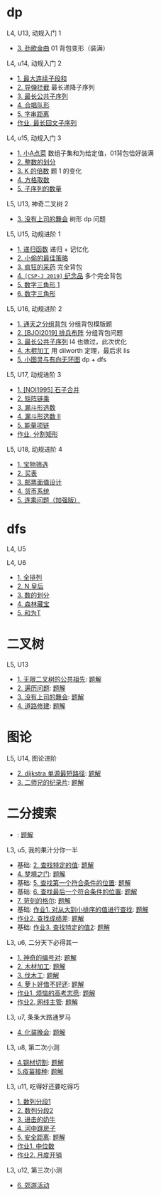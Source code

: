 

# dp

L4, U13, 动规入门 1
* [3. 劲歌金曲](../dp/背包-1-01背包问题-装满-劲歌金曲.md) 01 背包变形（装满）

L4, u14, 动规入门 2
* [1. 最大连续子段和](../dp/dp-01-最大连续子段和-L4-u14-ex1-leet-53-多种方法.md)
* [2. 导弹拦截](../dp/dp-03-lis-最长递增子序列-01-综述.md) 最长递降子序列
* [3. 最长公共子序列](../dp/dp-02-lcs-01-最长公共子序列-综述.md)
* [4. 合唱队形](../dp/dp-03-lis-最长递增子序列-03-合唱队形-l4-u14-ex4.md)
* [5. 字串距离]()
* [作业. 最长回文子序列](../dp/dp-05-最长回文子序列-L4-u14-hw1.md)

L4, u15, 动规入门 3
* [1. 小A点菜](../dp/dp-11-子集和-某给定值-01背包装满-l4-u15-ex1.md) 数组子集和为给定值，01背包恰好装满
* [2. 整数的划分](../dp/dp-12-整数N划分成K个数之和-l4-u15-ex2.md)
* [3. K 的倍数](../dp/dp-11-子集和-某给定值的倍数-l4-u15-ex3.md) 题 1 的变化
* [4. 方格取数](../dp/dp-双人方格取数-l4-u15-ex4.md)
* [5. 子序列的数量]()

L5, U13, 神奇二叉树 2
* [3. 没有上司的舞会](../dp/没有上司的舞会-l5-u13-ex3.md) 树形 dp 问题

L5, U15, 动规进阶 1
* [1. 递归函数]() 递归 + 记忆化
* [2. 小偷的最佳策略](../dp/背包-1-01背包-小偷的最佳策略-l5-u15-ex2.md)
* [3. 疯狂的采药](../dp/背包-3-完全背包-疯狂采药-l5-u15-ex3.md) 完全背包
* [4. `[CSP-J 2019]` 纪念品](../dp/背包-3-完全背包-纪念品-l5-u15-ex4-cspj2019.md) 多个完全背包
* [5. 数字三角形 1]()
* [6. 数字三角形]()

L5, U16, 动规进阶 2
- [1. 通天之分组背包](../dp/背包-4-分组背包-综述.md) 分组背包模版题
- [2. [BJOI2019] 排兵布阵](../dp/背包-4-分组背包-排兵布阵-l5-u16-ex2.md) 分组背包问题
- [3. 最长公共子序列](../dp/dp-02-lcs-01-最长公共子序列-综述.md) l4 也做过，此次优化
- [4. 木棍加工](../dp/dp-03-lis-最长递增子序列-02-dilworth-木棍加工-l5-u16-ex4.md) 用 dilworth 定理，最后求 lis
- [5. 小图灵与有向无环图](../dp/dp-有向无环图路径点权和最大-l5-u16-ex5.md) dp + dfs

L5, U17, 动规进阶 3
- [1. [NOI1995] 石子合并](../dp/dp-区间-石子合并-l5-u17-ex1.md)
- [2. 矩阵链乘](../dp/dp-区间-矩阵链乘-l5-u17-ex2.md)
- [3. 漏斗形选数](../dp/dp-漏斗型选数-l5-u17-ex3-ex4.md)
- [4. 漏斗形选数 II](../dp/dp-漏斗型选数-l5-u17-ex3-ex4.md)
- [5. 能量项链](../dp/dp-能量项链-l5-u17-ex5.md)
- [作业. 分割矩形](../dp/dp-分割矩形-l5-u17-hw1.md)

L5, U18, 动规进阶 4
- [1. 宝物筛选](../dp/dp-宝物筛选-l5-u18-ex1.md)
- [2. 买表](../dp/dp-买表-l5-u18-ex2.md)
- [3. 邮票面值设计]()
- [4. 货币系统](../dp/dp-货币系统-l5-u18-ex4-luogu-p5020.md)
- [5. 连乘问题（加强版）](../dp/dp-连乘问题加强版-l5-u18-ex5.md)

# dfs

L4, U5


L4, U6
* [1. 全排列]()
* [2. N 皇后](../backtrack/queens.md)
* [3. 数的划分](../backtrack/数的划分.md)
* [4. 森林藏宝]()
* [5. 和为T](../backtrack/和为T.md)

# 二叉树

L5, U13
* [1. 无限二叉树的公共祖先](https://oj.youdao.com/course/37/282/1#/1/14225): [题解](../tree/无限二叉树的公共祖先.md)
* [2. 遍历问题](https://oj.youdao.com/course/37/282/1#/1/14226): [题解](../tree/由前序后序求中序可能数量.md)
* [3. 没有上司的舞会](https://oj.youdao.com/course/37/282/1#/1/14227): [题解](../dp/没有上司的舞会.md)
* [4. 道路修建](https://oj.youdao.com/course/37/282/1#/1/14228): [题解](../backtrack/道路修建-noi2011.md)

# 图论

L5, U14, 图论进阶
* [2. dijkstra 单源最短路径](https://oj.youdao.com/course/37/283/1#/1/14427): [题解](../graph/Dijkstra最短路算法.md)
* [3. 二师兄的纪录片](https://oj.youdao.com/course/37/283/1#/1/14230): [题解](../graph/二师兄的纪录片-dijkstra.md)


# 二分搜索

- [](): [题解](../binary-search/)

L3, u5, 我的果汁分你一半
- 基础: [2. 查找特定的值](https://oj.youdao.com/course/12/53/1#/1/8245): [题解](../binary-search/)
- [4. 梦境之门](https://oj.youdao.com/course/12/53/1#/1/8246): [题解](../binary-search/)
- 基础: [5. 查找第一个符合条件的位置](https://oj.youdao.com/course/12/53/1#/1/8247): [题解](../binary-search/)
- 基础: [6. 查找最后一个符合条件的位置](https://oj.youdao.com/course/12/53/1#/1/8248): [题解](../binary-search/)
- [7. 苛刻的格尔](https://oj.youdao.com/course/12/53/1#/1/8249): [题解](../binary-search/)
- 基础: [作业1. 对从大到小排序的值进行查找](https://oj.youdao.com/course/12/53/2#/1/8250): [题解](../binary-search/)
- [作业2. 查找成绩差](https://oj.youdao.com/course/12/53/2#/1/8251): [题解](../binary-search/)
- 基础: [作业3. 查找特定的值2](https://oj.youdao.com/course/12/53/2#/1/8252): [题解](../binary-search/)

L3, u6, 二分天下必得其一

- [1. 神奇的编号对](https://oj.youdao.com/course/12/54/1#/1/8253): [题解](../binary-search/)
- [2. 木材加工](https://oj.youdao.com/course/12/54/1#/1/8254): [题解](../binary-search/二分搜索最佳例题-L3-06-木材加工.md)
- [3. 伐木工](https://oj.youdao.com/course/12/54/1#/1/8255): [题解](../binary-search/)
- [4. 萝卜好借不好还](https://oj.youdao.com/course/12/54/1#/1/8256): [题解](../binary-search/)
- [作业1. 烦恼的高考志愿](https://oj.youdao.com/course/12/54/2#/1/8258): [题解](../binary-search/二分搜索最佳例题-L3-06-高考志愿.md)
- [作业2. 网线主管](https://oj.youdao.com/course/12/54/2#/1/8259): [题解](../binary-search/)

L3, u7, 条条大路通罗马

- [4. 化装晚会](https://oj.youdao.com/course/12/55/1#/1/8263): [题解](../binary-search/)

L3, u8, 第二次小测

- [4.钢材切割](https://oj.youdao.com/course/12/56/1#/1/8267): [题解](../binary-search/)
- [5.疫苗接种](https://oj.youdao.com/course/12/56/1#/1/8268): [题解](../binary-search/)

L3, u11, 吃得好还要吃得巧
- [1. 数列分段1](https://oj.youdao.com/course/12/59/1#/1/8192)
- [2. 数列分段2](https://oj.youdao.com/course/12/59/1#/1/8193)
- [3. 进击的奶牛](https://oj.youdao.com/course/12/59/1#/1/8194)
- [4. 河中跳房子](https://oj.youdao.com/course/12/59/1#/1/8195)
- [5. 安全距离](https://oj.youdao.com/course/12/59/1#/1/8196): [题解](../binary-search/二分搜索最佳例题-L3-11-奶牛安全距离.md)
- [作业1. 中位数](https://oj.youdao.com/course/12/59/2#/1/8197)
- [作业2. 月度开销](https://oj.youdao.com/course/12/59/2#/1/8198)

L3, u12, 第三次小测
- [6. 郊游活动](https://oj.youdao.com/course/12/60/1#/1/8201)
